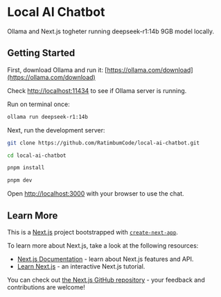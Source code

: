 # Local AI Chatbot

Ollama and Next.js togheter running deepseek-r1:14b 9GB model locally.

## Getting Started

First, download Ollama and run it:
[https://ollama.com/download](https://ollama.com/download)

Check [http://localhost:11434](http://localhost:11434) to see if Ollama server is running.

Run on terminal once:

```bash
ollama run deepseek-r1:14b
```

Next, run the development server:

```bash
git clone https://github.com/RatimbumCode/local-ai-chatbot.git

cd local-ai-chatbot

pnpm install

pnpm dev
```

Open [http://localhost:3000](http://localhost:3000) with your browser to use the chat.

## Learn More

This is a [Next.js](https://nextjs.org) project bootstrapped with [`create-next-app`](https://nextjs.org/docs/app/api-reference/cli/create-next-app).

To learn more about Next.js, take a look at the following resources:

- [Next.js Documentation](https://nextjs.org/docs) - learn about Next.js features and API.
- [Learn Next.js](https://nextjs.org/learn) - an interactive Next.js tutorial.

You can check out [the Next.js GitHub repository](https://github.com/vercel/next.js) - your feedback and contributions are welcome!
